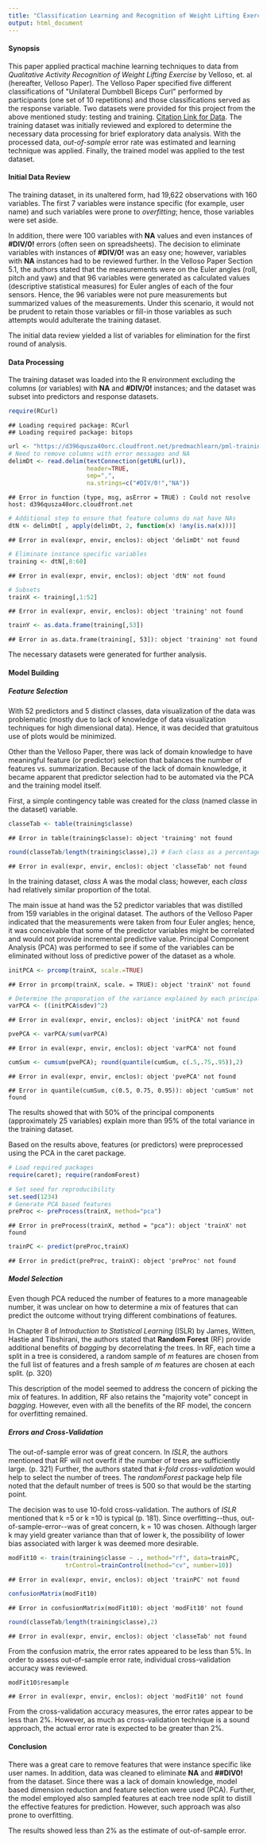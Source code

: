 ```yaml
---
title: "Classification Learning and Recognition of Weight Lifting Exercises"
output: html_document
---
```


#### Synopsis
This paper applied practical machine learning techniques to data from *Qualitative Activity Recognition of
Weight Lifting Exercise* by Velloso, et. al (hereafter, Velloso Paper). The Velloso Paper specified five different classifications of "Unilateral Dumbbell Biceps Curl" performed by participants (one set of 10 repetitions) and those classifications served as the response variable. Two datasets were provided for this project from the above mentioned study: testing and training. [Citation Link for Data](http://groupware.les.inf.puc-rio.br/har). The training dataset was initially reviewed and explored to determine the necessary data processing for brief exploratory data analysis. With the processed data,
*out-of-sample* error rate was estimated and learning technique was applied. Finally, the trained model was applied to the test dataset.

#### Initial Data Review
The training dataset, in its unaltered form, had 19,622 observations with 160 variables. The first 7 variables were instance specific (for example, user name) and such variables were prone to *overfitting*; hence, those variables were set aside.

In addition, there were 100 variables with **NA** values and even instances of **#DIV/0!** errors (often seen on spreadsheets). The decision to eliminate variables with instances of **#DIV/0!** was an easy one; however, variables with **NA** instances had to be reviewed further. In the Velloso Paper Section 5.1, the authors stated that the measurements were on the Euler angles (roll, pitch and yaw) and that 96 variables were generated as calculated values (descriptive statistical measures) for Euler angles of each of the four sensors. Hence, the 96 variables were not pure measurements but summarized values of the 
measurements. Under this scenario, it would not be prudent to retain those variables or fill-in those variables as such attempts would adulterate the training dataset.

The initial data review yielded a list of variables for elimination for the first round of analysis.

#### Data Processing
The training dataset was loaded into the R environment excluding the columns (or variables) with **NA** and **#DIV/0!** instances; and the dataset was subset into predictors and response datasets.

```r
require(RCurl)
```

```
## Loading required package: RCurl
## Loading required package: bitops
```

```r
url <- "https://d396qusza40orc.cloudfront.net/predmachlearn/pml-training.csv"
# Need to remove columns with error messages and NA
delimDt <- read.delim(textConnection(getURL(url)),
                      header=TRUE,
                      sep=",",
                      na.strings=c("#DIV/0!","NA"))
```

```
## Error in function (type, msg, asError = TRUE) : Could not resolve host: d396qusza40orc.cloudfront.net
```

```r
# Additional step to ensure that feature columns do nat have NAs
dtN <- delimDt[ , apply(delimDt, 2, function(x) !any(is.na(x)))]
```

```
## Error in eval(expr, envir, enclos): object 'delimDt' not found
```

```r
# Eliminate instance specific variables
training <- dtN[,8:60]
```

```
## Error in eval(expr, envir, enclos): object 'dtN' not found
```

```r
# Subsets
trainX <- training[,1:52]
```

```
## Error in eval(expr, envir, enclos): object 'training' not found
```

```r
trainY <- as.data.frame(training[,53])
```

```
## Error in as.data.frame(training[, 53]): object 'training' not found
```
The necessary datasets were generated for further analysis.

#### Model Building

##### Feature Selection
With 52 predictors and 5 distinct classes, data visualization of the data was problematic (mostly due to lack of knowledge of data visualization techniques for high dimensional data). Hence, it was decided that gratuitous use of plots would be minimized. 

Other than the Velloso Paper, there was lack of domain knowledge to have meaningful feature (or predictor) selection that balances the number of features vs. summarization. Because of the lack of domain knowledge, it became apparent that predictor selection had to be automated via the PCA and the training model itself.

First, a simple contingency table was created for the *class* (named classe in the dataset) variable.

```r
classeTab <- table(training$classe)
```

```
## Error in table(training$classe): object 'training' not found
```

```r
round(classeTab/length(training$classe),2) # Each class as a percentage of total 
```

```
## Error in eval(expr, envir, enclos): object 'classeTab' not found
```
In the training dataset, *class* A was the modal class; however, each *class* had relatively similar proportion of the total. 

The main issue at hand was the 52 predictor variables that was distilled from 159 variables in the original dataset. The authors of the Velloso Paper indicated that the measurements were taken from four Euler angles; hence, it was conceivable that some of the predictor variables might be correlated and would not provide incremental predictive value. Principal Component Analysis (PCA) was performed to see if some of the variables can be eliminated without loss of predictive power of the dataset as a whole.


```r
initPCA <- prcomp(trainX, scale.=TRUE)
```

```
## Error in prcomp(trainX, scale. = TRUE): object 'trainX' not found
```

```r
# Determine the proporation of the variance explained by each principal component
varPCA <- ((initPCA$sdev)^2)
```

```
## Error in eval(expr, envir, enclos): object 'initPCA' not found
```

```r
pvePCA <- varPCA/sum(varPCA)
```

```
## Error in eval(expr, envir, enclos): object 'varPCA' not found
```

```r
cumSum <- cumsum(pvePCA); round(quantile(cumSum, c(.5,.75,.95)),2)
```

```
## Error in eval(expr, envir, enclos): object 'pvePCA' not found
```

```
## Error in quantile(cumSum, c(0.5, 0.75, 0.95)): object 'cumSum' not found
```
The results showed that with 50% of the principal components (approximately 25 variables) explain more than 95% of the total variance in the training dataset.

Based on the results above, features (or predictors) were preprocessed using the PCA in the caret package.

```r
# Load required packages
require(caret); require(randomForest)
```

```r
# Set seed for reproducibility
set.seed(1234)
# Generate PCA based features
preProc <- preProcess(trainX, method="pca")
```

```
## Error in preProcess(trainX, method = "pca"): object 'trainX' not found
```

```r
trainPC <- predict(preProc,trainX)
```

```
## Error in predict(preProc, trainX): object 'preProc' not found
```
##### Model Selection
Even though PCA reduced the number of features to a more manageable number, it was unclear on how to determine a mix of features that can predict the outcome without trying different combinations of
features. 

In Chapter 8 of *Introduction to Statistical Learning* (ISLR) by James, Witten, Hastie and Tibshirani, the authors stated that **Random Forest** (RF) provide additional benefits of *bagging* by decorrelating the trees. In RF, each time a split in a tree is considered, a random sample of *m* features are chosen from the full list of features and a fresh sample of *m* features are chosen at each split. (p. 320)

This description of the model seemed to address the concern of picking the mix of features. In addition, RF also retains the "majority vote" concept in *bagging*. However, even with all the benefits of the RF model, the concern for overfitting remained.

##### Errors and Cross-Validation
The out-of-sample error was of great concern. In *ISLR*, the authors mentioned that RF will not overfit if the number of trees are sufficiently large. (p. 321) Further, the authors stated that *k-fold cross-validation* would help to select the number of trees. The *randomForest* package help file noted that the default number of trees is 500 so that would be the starting point.

The decision was to use 10-fold cross-validation. The authors of *ISLR* mentioned that k =5 or k =10 is typical (p. 181). Since overfitting--thus, out-of-sample-error--was of great concern, k = 10 was chosen. Although larger k may yield greater variance than that of lower k, the possibility of lower bias 
associated with larger k was deemed more desirable.


```r
modFit10 <- train(training$classe ~ ., method="rf", data=trainPC,
                trControl=trainControl(method="cv", number=10))
```

```
## Error in eval(expr, envir, enclos): object 'trainPC' not found
```

```r
confusionMatrix(modFit10)
```

```
## Error in confusionMatrix(modFit10): object 'modFit10' not found
```

```r
round(classeTab/length(training$classe),2)
```

```
## Error in eval(expr, envir, enclos): object 'classeTab' not found
```
From the confusion matrix, the error rates appeared to be less than 5%. In order to assess out-of-sample error rate, individual cross-validation accuracy was reviewed.

```r
modFit10$resample
```

```
## Error in eval(expr, envir, enclos): object 'modFit10' not found
```
From the cross-validation accuracy measures, the error rates appear to be less than 2%. However, as much as cross-validation technique is a sound approach, the actual error rate is expected to be greater than
2%. 

#### Conclusion
There was a great care to remove features that were instance specific like user names. In addition, data was cleaned to eliminate **NA** and **##DIV0!** from the dataset. Since there was a lack of domain knowledge, model based dimension reduction and feature selection were used (PCA). Further, the model employed also sampled features at each tree node split to distill the effective features for prediction. However, such approach was also prone to overfitting. 

The results showed less than 2% as the estimate of out-of-sample error.
